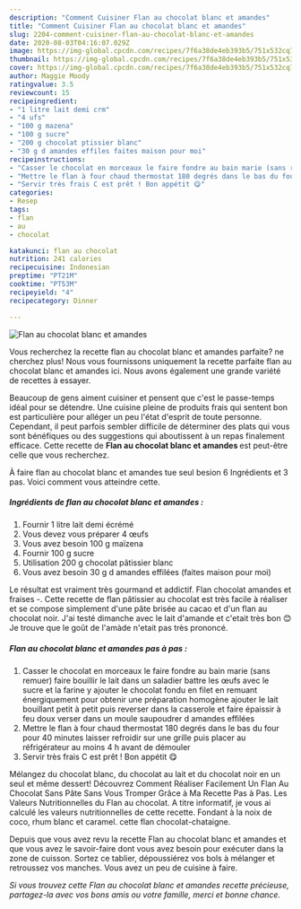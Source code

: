```yaml
---
description: "Comment Cuisiner Flan au chocolat blanc et amandes"
title: "Comment Cuisiner Flan au chocolat blanc et amandes"
slug: 2204-comment-cuisiner-flan-au-chocolat-blanc-et-amandes
date: 2020-08-03T04:16:07.029Z
image: https://img-global.cpcdn.com/recipes/7f6a38de4eb393b5/751x532cq70/flan-au-chocolat-blanc-et-amandes-photo-principale-de-la-recette.jpg
thumbnail: https://img-global.cpcdn.com/recipes/7f6a38de4eb393b5/751x532cq70/flan-au-chocolat-blanc-et-amandes-photo-principale-de-la-recette.jpg
cover: https://img-global.cpcdn.com/recipes/7f6a38de4eb393b5/751x532cq70/flan-au-chocolat-blanc-et-amandes-photo-principale-de-la-recette.jpg
author: Maggie Moody
ratingvalue: 3.5
reviewcount: 15
recipeingredient:
- "1 litre lait demi crm"
- "4 ufs"
- "100 g mazena"
- "100 g sucre"
- "200 g chocolat ptissier blanc"
- "30 g d amandes effiles faites maison pour moi"
recipeinstructions:
- "Casser le chocolat en morceaux le faire fondre au bain marie (sans remuer) faire bouillir le lait dans un saladier battre les œufs avec le sucre et la farine y ajouter le chocolat fondu en filet en remuant énergiquement pour obtenir une préparation homogène ajouter le lait bouillant petit à petit puis reverser dans la casserole et faire épaissir à feu doux verser dans un moule saupoudrer d amandes effilées"
- "Mettre le flan à four chaud thermostat 180 degrés dans le bas du four pour 40 minutes laisser refroidir sur une grille puis placer au réfrigérateur au moins 4 h avant de démouler"
- "Servir très frais C est prêt ! Bon appétit 😋"
categories:
- Resep
tags:
- flan
- au
- chocolat

katakunci: flan au chocolat 
nutrition: 241 calories
recipecuisine: Indonesian
preptime: "PT21M"
cooktime: "PT53M"
recipeyield: "4"
recipecategory: Dinner

---
```



![Flan au chocolat blanc et amandes](https://img-global.cpcdn.com/recipes/7f6a38de4eb393b5/751x532cq70/flan-au-chocolat-blanc-et-amandes-photo-principale-de-la-recette.jpg)

Vous recherchez la recette flan au chocolat blanc et amandes parfaite? ne cherchez plus! Nous vous fournissons uniquement la recette parfaite flan au chocolat blanc et amandes ici. Nous avons également une grande variété de recettes à essayer.

Beaucoup de gens aiment cuisiner et pensent que c'est le passe-temps idéal pour se détendre. Une cuisine pleine de produits frais qui sentent bon est particulière pour alléger un peu l'état d'esprit de toute personne. Cependant, il peut parfois sembler difficile de déterminer des plats qui vous sont bénéfiques ou des suggestions qui aboutissent à un repas finalement efficace. Cette recette de <strong> Flan au chocolat blanc et amandes </strong> est peut-être celle que vous recherchez.

<!--inarticleads1-->

À faire flan au chocolat blanc et amandes tue seul besion 6 Ingrédients et 3 pas. Voici comment vous atteindre cette.

##### Ingrédients de flan au chocolat blanc et amandes :

1. Fournir 1 litre lait demi écrémé
1. Vous devez vous préparer 4 œufs
1. Vous avez besoin 100 g maïzena
1. Fournir 100 g sucre
1. Utilisation 200 g chocolat pâtissier blanc
1. Vous avez besoin 30 g d amandes effilées (faites maison pour moi)


Le résultat est vraiment très gourmand et addictif. Flan chocolat amandes et fraises -. Cette recette de flan pâtissier au chocolat est très facile à réaliser et se compose simplement d&#39;une pâte brisée au cacao et d&#39;un flan au chocolat noir. J&#39;ai testé dimanche avec le lait d&#39;amande et c&#39;etait très bon 😊 Je trouve que le goût de l&#39;amàde n&#39;etait pas très prononcé. 

<!--inarticleads2-->

##### Flan au chocolat blanc et amandes pas à pas :

1. Casser le chocolat en morceaux le faire fondre au bain marie (sans remuer) faire bouillir le lait dans un saladier battre les œufs avec le sucre et la farine y ajouter le chocolat fondu en filet en remuant énergiquement pour obtenir une préparation homogène ajouter le lait bouillant petit à petit puis reverser dans la casserole et faire épaissir à feu doux verser dans un moule saupoudrer d amandes effilées
1. Mettre le flan à four chaud thermostat 180 degrés dans le bas du four pour 40 minutes laisser refroidir sur une grille puis placer au réfrigérateur au moins 4 h avant de démouler
1. Servir très frais C est prêt ! Bon appétit 😋


Mélangez du chocolat blanc, du chocolat au lait et du chocolat noir en un seul et même dessert! Découvrez Comment Réaliser Facilement Un Flan Au Chocolat Sans Pâte Sans Vous Tromper Grâce à Ma Recette Pas à Pas. Les Valeurs Nutritionnelles du Flan au chocolat. A titre informatif, je vous ai calculé les valeurs nutritionnelles de cette recette. Fondant à la noix de coco, rhum blanc et caramel. cette flan chocolat-chataigne. 

<!--inarticleads1-->

<p>
Depuis que vous avez revu la recette Flan au chocolat blanc et amandes et que vous avez le savoir-faire dont vous avez besoin pour exécuter dans la zone de cuisson. Sortez ce tablier, dépoussiérez vos bols à mélanger et retroussez vos manches. Vous avez un peu de cuisine à faire.
</p>

<p>
<i>Si vous trouvez cette Flan au chocolat blanc et amandes recette précieuse, partagez-la avec vos bons amis ou votre famille, merci et bonne chance.</i>
</p>
